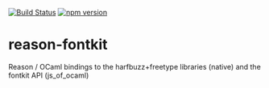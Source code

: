 [![Build Status](https://bryphe.visualstudio.com/reason-fontkit/_apis/build/status/bryphe.reason-fontkit)](https://bryphe.visualstudio.com/reason-fontkit/_build/latest?definitionId=12)
[![npm version](https://badge.fury.io/js/reason-fontkit.svg)](https://badge.fury.io/js/reason-fontkit)

# reason-fontkit
Reason / OCaml bindings to the harfbuzz+freetype libraries (native) and the fontkit API (js_of_ocaml)
